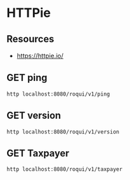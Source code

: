 # HTTPie
## Resources
- https://httpie.io/

## GET ping
```
http localhost:8080/roqui/v1/ping
```
## GET version
```
http localhost:8080/roqui/v1/version
```
## GET Taxpayer
```
http localhost:8080/roqui/v1/taxpayer
```